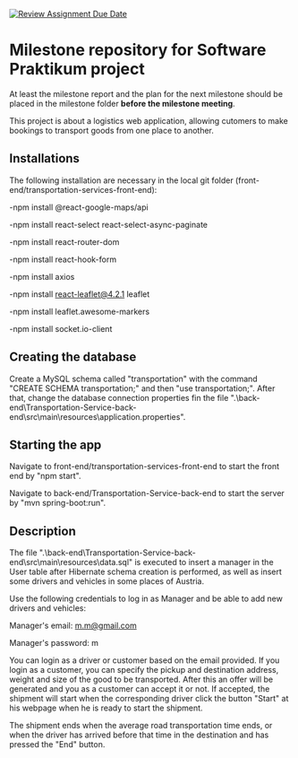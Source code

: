 [![Review Assignment Due Date](https://classroom.github.com/assets/deadline-readme-button-22041afd0340ce965d47ae6ef1cefeee28c7c493a6346c4f15d667ab976d596c.svg)](https://classroom.github.com/a/yAgQY5gh)
# Milestone repository for Software Praktikum project #

At least the milestone report and the plan for the next milestone should be placed in the milestone folder **before the milestone meeting**.

This project is about a logistics web application, allowing cutomers to make bookings to transport goods from one place to another.

## Installations

The following installation are necessary in the local git folder (front-end/transportation-services-front-end):

-npm install @react-google-maps/api

-npm install react-select react-select-async-paginate

-npm install react-router-dom

-npm install react-hook-form

-npm install axios

-npm install react-leaflet@4.2.1 leaflet

-npm install leaflet.awesome-markers

-npm install socket.io-client

## Creating the database

Create a MySQL schema called "transportation" with the command "CREATE SCHEMA transportation;" and then "use transportation;".
After that, change the database connection properties fin the file ".\back-end\Transportation-Service-back-end\src\main\resources\application.properties".

## Starting the app

Navigate to front-end/transportation-services-front-end to start the front end by "npm start".

Navigate to back-end/Transportation-Service-back-end to start the server by "mvn spring-boot:run".

## Description

The file ".\back-end\Transportation-Service-back-end\src\main\resources\data.sql" is executed to insert a manager in the User table after Hibernate schema creation is performed, as well as insert some drivers and vehicles in some places of Austria.

Use the following credentials to log in as Manager and be able to add new drivers and vehicles:

Manager's email: m.m@gmail.com

Manager's password: m

You can login as a driver or customer based on the email provided. If you login as a customer, you can specify the pickup and destination address, weight and size of the good to be transported. After this an offer will be generated and you as a customer can accept it or not. If accepted, the shipment will start when the corresponding driver click the button "Start" at his webpage when he is ready to start the shipment.

The shipment ends when the average road transportation time ends, or when the driver has arrived before that time in the destination and has pressed the "End" button.